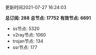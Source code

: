 更新时间2021-07-27 16:24:03

**总订阅: 288**
**总节点: 17752**
**有效节点: 6691**
- ss节点: 5320
- v2ray节点: 1060
- trojan节点: 134
- ssr节点: 177
